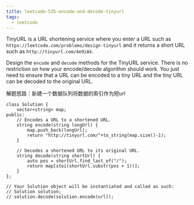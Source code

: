 ```yaml
---
title: leetcode-535-encode-and-decode-tinyurl
tags:
  - leetcode
---
```


TinyURL is a URL shortening service where you enter a URL such as `https://leetcode.com/problems/design-tinyurl` and it returns a short URL such as `http://tinyurl.com/4e9iAk`.

Design the `encode` and `decode` methods for the TinyURL service. There is no restriction on how your encode/decode algorithm should work. You just need to ensure that a URL can be encoded to a tiny URL and the tiny URL can be decoded to the original URL.

解题思路：新建一个数据队列将数据的索引作为短url


```
class Solution {
    vector<string> map;
public:
    // Encodes a URL to a shortened URL.
    string encode(string longUrl) {
        map.push_back(longUrl);
        return "http://tinyurl.com/"+to_string(map.size()-1);
    }

    // Decodes a shortened URL to its original URL.
    string decode(string shortUrl) {
        auto pos = shortUrl.find_last_of("/");
        return map[stoi(shortUrl.substr(pos + 1))];
    }
};

// Your Solution object will be instantiated and called as such:
// Solution solution;
// solution.decode(solution.encode(url));
```
